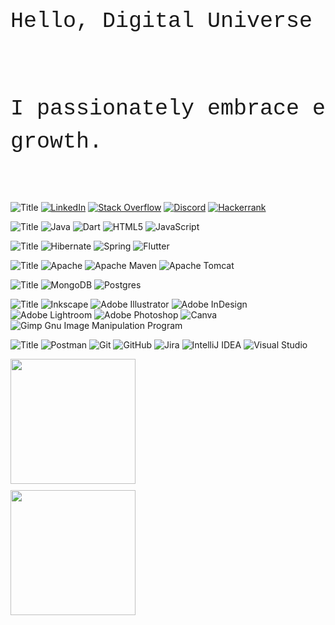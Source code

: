 
<div style="font-size: 2.5em; line-height: 1.5;">
<pre style="font-family: Consolas, Monaco, 'Courier New', Courier, monospace;">
Hello, Digital Universe 👋 I'm Fatih Akkaya.

I passionately embrace each day as an opportunity for learning and growth.
</pre>
</div>


![Title](https://img.shields.io/badge/SOCIALS:-EFB036?style=for-the-badge)
[![LinkedIn](https://img.shields.io/badge/LinkedIn-1F509A.svg?style=for-the-badge&logo=linkedin&logoColor=white)](https://linkedin.com/in/fatihakkaya) 
[![Stack Overflow](https://img.shields.io/badge/-Stackoverflow-1F509A?style=for-the-badge&logo=stack-overflow&logoColor=white)](https://stackoverflow.com/users/21657253) 
[![Discord](https://img.shields.io/badge/Discord-1F509A.svg?style=for-the-badge&logo=discord&logoColor=white)](https://discord.com/channels/fatihakkaya#9789) 
[![Hackerrank](https://img.shields.io/badge/Hackerrank-1F509A.svg?style=for-the-badge&logo=hackerrank&logoColor=white)](https://www.hackerrank.com/akkaya064?hr_r=1) 


![Title](https://img.shields.io/badge/LANGUAGES:-EFB036.svg?style=for-the-badge)
![Java](https://img.shields.io/badge/java-640D5F.svg?style=for-the-badge&logo=java&logoColor=white) 
![Dart](https://img.shields.io/badge/dart-640D5F.svg?style=for-the-badge&logo=dart&logoColor=white) 
![HTML5](https://img.shields.io/badge/html5-640D5F.svg?style=for-the-badge&logo=html5&logoColor=white) 
![JavaScript](https://img.shields.io/badge/javascript-640D5F.svg?style=for-the-badge&logo=javascript&logoColor=white)


![Title](https://img.shields.io/badge/FRAMEWORKS_PLATFORMS_LIBRARIES:-EFB036.svg?style=for-the-badge) 
![Hibernate](https://img.shields.io/badge/Hibernate-1F509A?style=for-the-badge&logo=Hibernate&logoColor=white) 
![Spring](https://img.shields.io/badge/spring-1F509A.svg?style=for-the-badge&logo=spring&logoColor=white) 
![Flutter](https://img.shields.io/badge/Flutter-1F509A.svg?style=for-the-badge&logo=Flutter&logoColor=white)


![Title](https://img.shields.io/badge/SERVERS:-EFB036.svg?style=for-the-badge)
![Apache](https://img.shields.io/badge/apache-640D5F.svg?style=for-the-badge&logo=apache&logoColor=white) 
![Apache Maven](https://img.shields.io/badge/Apache%20Maven-640D5F.svg?style=for-the-badge&logo=Apache%20Maven&logoColor=white) 
![Apache Tomcat](https://img.shields.io/badge/apache%20tomcat-640D5F.svg?style=for-the-badge&logo=apache-tomcat&logoColor=white) 


![Title](https://img.shields.io/badge/DATABASES:-EFB036.svg?style=for-the-badge) 
![MongoDB](https://img.shields.io/badge/MongoDB-1F509A.svg?style=for-the-badge&logo=mongodb&logoColor=white) 
![Postgres](https://img.shields.io/badge/postgres-1F509A.svg?style=for-the-badge&logo=postgresql&logoColor=white)


![Title](https://img.shields.io/badge/DESIGN:-EFB036.svg?style=for-the-badge)
![Inkscape](https://img.shields.io/badge/Inkscape-640D5F?style=for-the-badge&logo=inkscape&logoColor=white)
![Adobe Illustrator](https://img.shields.io/badge/adobeillustrator-640D5F.svg?style=for-the-badge&logo=adobeillustrator&logoColor=white) 
![Adobe InDesign](https://img.shields.io/badge/Adobe%20InDesign-640D5F?style=for-the-badge&logo=adobeindesign&logoColor=white) 
![Adobe Lightroom](https://img.shields.io/badge/Adobe%20Lightroom-640D5F.svg?style=for-the-badge&logo=Adobe%20Lightroom&logoColor=white) 
![Adobe Photoshop](https://img.shields.io/badge/adobephotoshop-640D5F.svg?style=for-the-badge&logo=adobephotoshop&logoColor=white) 
![Canva](https://img.shields.io/badge/Canva-640D5F.svg?style=for-the-badge&logo=Canva&logoColor=white) 
![Gimp Gnu Image Manipulation Program](https://img.shields.io/badge/Gimp-640D5F?style=for-the-badge&logo=gimp&logoColor=white) 


![Title](https://img.shields.io/badge/OTHER:-EFB036.svg?style=for-the-badge)
![Postman](https://img.shields.io/badge/Postman-1F509A.svg?style=for-the-badge&logo=postman&logoColor=white) 
![Git](https://img.shields.io/badge/git-1F509A.svg?style=for-the-badge&logo=git&logoColor=white) 
![GitHub](https://img.shields.io/badge/github-1F509A.svg?style=for-the-badge&logo=github&logoColor=white) 
![Jira](https://img.shields.io/badge/jira-1F509A.svg?style=for-the-badge&logo=jira&logoColor=white) 
![IntelliJ IDEA](https://img.shields.io/badge/IntelliJIDEA-1F509A.svg?style=for-the-badge&logo=intellij-idea&logoColor=white) 
![Visual Studio](https://img.shields.io/badge/Visual%20Studio-1F509A.svg?style=for-the-badge&logo=visual-studio&logoColor=white) 


<div style="display: flex; flex-direction: column; gap: 10px;">
  <img src="https://github-readme-stats.vercel.app/api?username=akkaya64&theme=slateorange&hide_border=true&include_all_commits=false&count_private=false&bg_color=1F509A&title_color=FFFFFF&text_color=FFFFFF&icon_color=FFFFFF" style="height: 200px;">
  <img src="https://github-readme-stats.vercel.app/api/top-langs/?username=akkaya64&theme=slateorange&hide_border=true&include_all_commits=false&count_private=false&layout=compact&bg_color=640D5F&title_color=FFFFFF&text_color=FFFFFF&icon_color=FFFFFF" style="height: 200px;">
</div>













